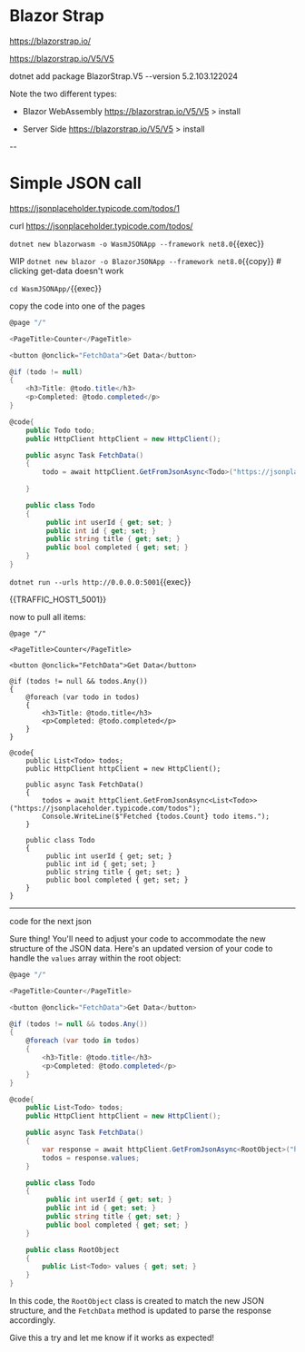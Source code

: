 # Blazor Strap

https://blazorstrap.io/

https://blazorstrap.io/V5/V5

dotnet add package BlazorStrap.V5 --version 5.2.103.122024

Note the two different types:
- Blazor WebAssembly https://blazorstrap.io/V5/V5  > install


- Server Side https://blazorstrap.io/V5/V5  > install

--

# Simple JSON call



https://jsonplaceholder.typicode.com/todos/1

curl https://jsonplaceholder.typicode.com/todos/

`dotnet new blazorwasm -o WasmJSONApp --framework net8.0`{{exec}}

WIP `dotnet new blazor -o BlazorJSONApp --framework net8.0`{{copy}}  # clicking get-data doesn't work



`cd WasmJSONApp/`{{exec}}

copy the code into one of the pages

```csharp
@page "/"

<PageTitle>Counter</PageTitle>

<button @onclick="FetchData">Get Data</button>

@if (todo != null)
{
    <h3>Title: @todo.title</h3>
    <p>Completed: @todo.completed</p>
}

@code{
    public Todo todo;
    public HttpClient httpClient = new HttpClient();

    public async Task FetchData()
    {
        todo = await httpClient.GetFromJsonAsync<Todo>("https://jsonplaceholder.typicode.com/todos/1");
        
    }

    public class Todo
    {
         public int userId { get; set; }
         public int id { get; set; }
         public string title { get; set; }
         public bool completed { get; set; }
    }
}
```


`dotnet run --urls http://0.0.0.0:5001`{{exec}}

{{TRAFFIC_HOST1_5001}}

now to pull all items:

```
@page "/"

<PageTitle>Counter</PageTitle>

<button @onclick="FetchData">Get Data</button>

@if (todos != null && todos.Any())
{
    @foreach (var todo in todos)
    {
        <h3>Title: @todo.title</h3>
        <p>Completed: @todo.completed</p>
    }
}

@code{
    public List<Todo> todos;
    public HttpClient httpClient = new HttpClient();

    public async Task FetchData()
    {
        todos = await httpClient.GetFromJsonAsync<List<Todo>>("https://jsonplaceholder.typicode.com/todos");
        Console.WriteLine($"Fetched {todos.Count} todo items.");
    }

    public class Todo
    {
         public int userId { get; set; }
         public int id { get; set; }
         public string title { get; set; }
         public bool completed { get; set; }
    }
}

```



---


code for the next json


Sure thing! You'll need to adjust your code to accommodate the new structure of the JSON data. Here's an updated version of your code to handle the `values` array within the root object:

```csharp
@page "/"

<PageTitle>Counter</PageTitle>

<button @onclick="FetchData">Get Data</button>

@if (todos != null && todos.Any())
{
    @foreach (var todo in todos)
    {
        <h3>Title: @todo.title</h3>
        <p>Completed: @todo.completed</p>
    }
}

@code{
    public List<Todo> todos;
    public HttpClient httpClient = new HttpClient();

    public async Task FetchData()
    {
        var response = await httpClient.GetFromJsonAsync<RootObject>("https://your-new-api-endpoint.com");
        todos = response.values;
    }

    public class Todo
    {
         public int userId { get; set; }
         public int id { get; set; }
         public string title { get; set; }
         public bool completed { get; set; }
    }

    public class RootObject
    {
        public List<Todo> values { get; set; }
    }
}
```

In this code, the `RootObject` class is created to match the new JSON structure, and the `FetchData` method is updated to parse the response accordingly.

Give this a try and let me know if it works as expected!

